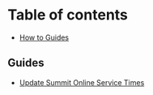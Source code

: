 # Table of contents

* [How to Guides](README.md)

## Guides

* [Update Summit Online Service Times](guides/update-summit-online-service-times.md)
